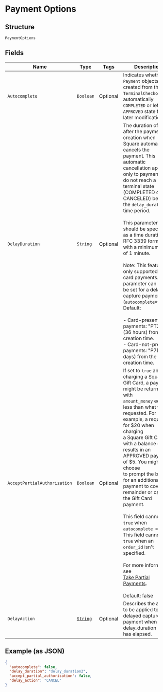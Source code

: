 
# Payment Options

## Structure

`PaymentOptions`

## Fields

| Name | Type | Tags | Description | Getter |
|  --- | --- | --- | --- | --- |
| `Autocomplete` | `Boolean` | Optional | Indicates whether the `Payment` objects created from this `TerminalCheckout` are automatically<br>`COMPLETED` or left in an `APPROVED` state for later modification. | Boolean getAutocomplete() |
| `DelayDuration` | `String` | Optional | The duration of time after the payment's creation when Square automatically cancels the<br>payment. This automatic cancellation applies only to payments that do not reach a terminal state<br>(COMPLETED or CANCELED) before the `delay_duration` time period.<br><br>This parameter should be specified as a time duration, in RFC 3339 format, with a minimum value<br>of 1 minute.<br><br>Note: This feature is only supported for card payments. This parameter can only be set for a delayed<br>capture payment (`autocomplete=false`).<br>Default:<br><br>- Card-present payments: "PT36H" (36 hours) from the creation time.<br>- Card-not-present payments: "P7D" (7 days) from the creation time. | String getDelayDuration() |
| `AcceptPartialAuthorization` | `Boolean` | Optional | If set to `true` and charging a Square Gift Card, a payment might be returned with<br>`amount_money` equal to less than what was requested. For example, a request for $20 when charging<br>a Square Gift Card with a balance of $5 results in an APPROVED payment of $5. You might choose<br>to prompt the buyer for an additional payment to cover the remainder or cancel the Gift Card<br>payment.<br><br>This field cannot be `true` when `autocomplete = true`.<br>This field cannot be `true` when an `order_id` isn't specified.<br><br>For more information, see<br>[Take Partial Payments](https://developer.squareup.com/docs/payments-api/take-payments/card-payments/partial-payments-with-gift-cards).<br><br>Default: false | Boolean getAcceptPartialAuthorization() |
| `DelayAction` | [`String`](../../doc/models/payment-options-delay-action.md) | Optional | Describes the action to be applied to a delayed capture payment when the delay_duration<br>has elapsed. | String getDelayAction() |

## Example (as JSON)

```json
{
  "autocomplete": false,
  "delay_duration": "delay_duration2",
  "accept_partial_authorization": false,
  "delay_action": "CANCEL"
}
```


